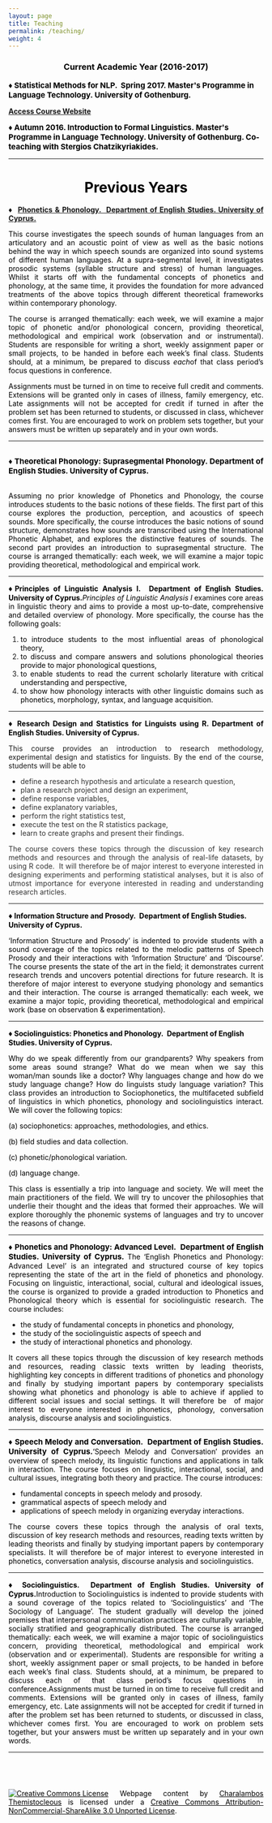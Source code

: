 ```yaml
---
layout: page
title: Teaching
permalink: /teaching/
weight: 4
---
```

<h3 style="text-align:center;"><span style="color:#000000;">Current Academic Year (2016-2017)</span></h3>
<span style="color:#000000;"><span style="font-size:15px;font-weight:400;"><strong>♦ </strong></span></span><strong style="font-size:15px;"><span style="color:#000000;">Statistical Methods for NLP.  Spring 2017. Master's Programme in Language Technology. University of Gothenburg.  </span></strong>

<strong><a href="http://charalambosthemistocleous.com/statistical-methods-for-nlp/">Access Course Website</a></strong>

<span style="color:#000000;"><span style="font-size:15px;font-weight:400;"><strong>♦ </strong></span></span><strong style="font-size:15px;"><span style="color:#000000;">Autumn 2016. Introduction to Formal Linguistics. Master's Programme in Language Technology. University of Gothenburg. Co-teaching with Stergios Chatzikyriakides.</span></strong>

<hr />

<h1 style="text-align:center;"><span style="color:#000000;">Previous Years</span></h1>
<div class="page" style="text-align:justify;" title="Page 1">

<span style="color:#000000;"><strong>♦  <a href="https://charalambosthemistocleous.com/theoretical-phonology-suprasegmental-phonology-eng-255/?preview_id=1723&preview_nonce=cf273c36e2">Phonetics & Phonology.  Department of English Studies. University of Cyprus.</a></strong></span>

<span style="color:#000000;">This course investigates the speech sounds of human languages from an articulatory and an acoustic point of view as well as the basic notions behind the way in which speech sounds are organized into sound systems of different human languages. At a supra-segmental level, it investigates prosodic systems (syllable structure and stress) of human languages. Whilst it starts off with the fundamental concepts of phonetics and phonology, at the same time, it provides the foundation for more advanced treatments of the above topics through different theoretical frameworks within contemporary phonology.</span>

<span style="color:#000000;">The course is arranged thematically: each week, we will examine a major topic of phonetic and/or phonological concern, providing theoretical, methodological and empirical work (observation and or instrumental). Students are responsible for writing a short, weekly assignment paper or small projects, to be handed in before each week’s final class. Students should, at a minimum, be prepared to discuss <em>each</em>of that class period’s focus questions in conference.</span>

<span style="color:#000000;">Assignments must be turned in on time to receive full credit and comments. Extensions will be granted only in cases of illness, family emergency, etc. Late assignments will not be accepted for credit if turned in after the problem set has been returned to students, or discussed in class, whichever comes first. You are encouraged to work on problem sets together, but your answers must be written up separately and in your own words.</span>

<hr />

<h2><span style="color:#000000;"><span style="font-size:15px;font-weight:400;"><strong>♦ Theoretical Phonology: Suprasegmental Phonology. Department of English Studies. University of Cyprus.</strong></span></span></h2>
</div>
<div class="page" style="text-align:justify;" title="Page 1">
<div class="layoutArea">
<div class="column">
<div class="page" title="Page 1">
<div class="layoutArea">
<div class="column">
<div class="page" title="Page 1">
<div class="layoutArea">
<div class="column">

<span style="color:#000000;">Assuming no prior knowledge of Phonetics and Phonology, the course introduces students to the basic notions of these fields. The first part of this course explores the production, perception, and acoustics of speech sounds. More specifically, the course introduces the basic notions of sound structure, demonstrates how sounds are transcribed using the International Phonetic Alphabet, and explores the distinctive features of sounds. The second part provides an introduction to suprasegmental structure. The course is arranged thematically: each week, we will examine a major topic providing theoretical, methodological and empirical work.</span>

<hr />

<span style="color:#000000;"><span style="font-size:15px;font-weight:400;"><strong>♦</strong></span><strong>Principles of Linguistic Analysis I.  Department of English Studies. University of Cyprus.</strong></span><span style="color:#000000;"><em>Principles of Linguistic Analysis I</em> examines core areas in linguistic theory and aims to provide a most up-to-date, comprehensive and detailed overview of phonology. More specifically, the course has the following goals:</span>
<ol>
	<li style="text-align:justify;"><span style="color:#000000;">to introduce students to the most influential areas of phonological theory,</span></li>
	<li style="text-align:justify;"><span style="color:#000000;">to discuss and compare answers and solutions phonological theories provide to major phonological questions,</span></li>
	<li style="text-align:justify;"><span style="color:#000000;">to enable students to read the current scholarly literature with critical understanding and perspective,</span></li>
	<li><span style="color:#000000;">to show how phonology interacts with other linguistic domains such as phonetics, morphology, syntax, and language acquisition.</span></li>
</ol>

<hr />

</div>
<div class="column"></div>
<div class="column"><strong><span style="color:#000000;"><span style="font-size:15px;">♦ </span>Research Design and Statistics for Linguists using R. Department of English Studies. University of Cyprus.</span></strong></div>
<div class="column">
<div class="page" title="Page 1">

This course provides an introduction to research methodology, experimental design and statistics for linguists. By the end of the course, students will be able to
<ul>
	<li><span style="color:#333333;">define a research hypothesis and articulate a research question,</span></li>
	<li><span style="color:#333333;">plan a research project and design an experiment,</span></li>
	<li><span style="color:#333333;">define response variables,</span></li>
	<li><span style="color:#333333;">define explanatory variables,</span></li>
	<li><span style="color:#333333;">perform the right statistics test,</span></li>
	<li><span style="color:#333333;">execute the test on the R statistics package,</span></li>
	<li><span style="color:#333333;">learn to create graphs and present their findings.</span></li>
</ul>
<span style="color:#333333;">The course covers these topics through the discussion of key research methods and resources and through the analysis of real-life datasets, by using R code.  It will therefore be of major interest to everyone interested in designing experiments and performing statistical analyses, but it is also of utmost importance for everyone interested in reading and understanding research articles.</span>
<div align="center"></div>
</div>
</div>
</div>
</div>
</div>
</div>
</div>
</div>
</div>
</div>

<hr />

<strong><span style="color:#000000;"><span style="font-size:15px;">♦ </span>Information Structure and Prosody.  Department of English Studies. University of Cyprus.</span></strong>
<p style="text-align:justify;"><span style="color:#000000;">‘Information Structure and Prosody’ is indented to provide students with a sound coverage of the topics related to the melodic patterns of Speech Prosody and their interactions with ‘Information Structure’ and ‘Discourse’. The course presents the state of the art in the field; it demonstrates current research trends and uncovers potential directions for future research. It is therefore of major interest to everyone studying phonology and semantics and their interaction. The course is arranged thematically: each week, we examine a major topic, providing theoretical, methodological and empirical work (base on observation & experimentation).</span></p>


<hr />

<span style="color:#000000;"><span style="font-size:15px;font-weight:400;"><strong>♦ </strong></span><strong>Sociolinguistics: Phonetics and Phonology.  Department of English Studies. University of Cyprus.</strong></span>
<p style="text-align:justify;"><span style="color:#000000;">Why do we speak differently from our grandparents? Why speakers from some areas sound strange? What do we mean when we say this woman/man sounds like a doctor? Why languages change and how do we study language change? How do linguists study language variation? This class provides an introduction to Sociophonetics, the multifaceted subfield of linguistics in which phonetics, phonology and sociolinguistics interact. We will cover the following topics:</span></p>
<p style="text-align:justify;"><span style="color:#000000;">(a) sociophonetics: approaches, methodologies, and ethics.</span></p>
<p style="text-align:justify;"><span style="color:#000000;">(b) field studies and data collection.</span></p>
<p style="text-align:justify;"><span style="color:#000000;">(c) phonetic/phonological variation.</span></p>
<p style="text-align:justify;"><span style="color:#000000;">(d) language change.</span></p>
<p style="text-align:justify;"><span style="color:#000000;">This class is essentially a trip into language and society. We will meet the main practitioners of the field. We will try to uncover the philosophies that underlie their thought and the ideas that formed their approaches. We will explore thoroughly the phonemic systems of languages and try to uncover the reasons of change. </span></p>

<div style="text-align:justify;" align="center">

<hr />

<span style="color:#000000;"><span style="font-size:15px;font-weight:400;"><strong>♦ </strong></span></span><strong style="color:#000000;font-size:15px;">Phonetics and Phonology: Advanced Level.  Department of English Studies. University of Cyprus. </strong><span style="color:#000000;">The ‘English Phonetics and Phonology: Advanced Level’ is an integrated and structured course of key topics representing the state of the art in the field of phonetics and phonology. Focusing on linguistic, interactional, social, cultural and ideological issues, the course is organized to provide a graded introduction to Phonetics and Phonological theory which is essential for sociolinguistic research. The course includes:</span>
<ul style="text-align:justify;">
	<li><span style="color:#000000;">the study of fundamental concepts in phonetics and phonology,</span></li>
	<li><span style="color:#000000;">the study of the sociolinguistic aspects of speech and</span></li>
	<li><span style="color:#000000;">the study of interactional phonetics and phonology.</span></li>
</ul>
<span style="color:#000000;">It covers all these topics through the discussion of key research methods and resources, reading classic texts written by leading theorists, highlighting key concepts in different traditions of phonetics and phonology and finally by studying important papers by contemporary specialists showing what phonetics and phonology is able to achieve if applied to different social issues and social settings. It will therefore be  of major interest to everyone interested in phonetics, phonology, conversation analysis, discourse analysis and sociolinguistics.</span>
<div style="text-align:justify;" align="center">

<hr />

<span style="color:#000000;"><span style="font-size:15px;font-weight:400;"><strong>♦ </strong></span></span><strong style="color:#000000;font-size:15px;">Speech Melody and Conversation.  Department of English Studies. University of Cyprus.</strong><span style="color:#000000;">‘Speech Melody and Conversation’ provides an overview of speech melody, its linguistic functions and applications in talk in interaction. The course focuses on linguistic, interactional, social, and cultural issues, integrating both theory and practice. The course introduces:</span>
<ul style="text-align:justify;">
	<li><span style="color:#000000;">fundamental concepts in speech melody and prosody.</span></li>
	<li><span style="color:#000000;">grammatical aspects of speech melody and</span></li>
	<li><span style="color:#000000;">applications of speech melody in organizing everyday interactions.</span></li>
</ul>
<span style="color:#000000;">The course covers these topics through the analysis of oral texts, discussion of key research methods and resources, reading texts written by leading theorists and finally by studying important papers by contemporary specialists. It will therefore be of major interest to everyone interested in phonetics, conversation analysis, discourse analysis and sociolinguistics.</span>
<div style="text-align:justify;" align="center">

<hr />

</div>
<strong><span style="color:#000000;"><span style="font-size:15px;">♦ </span>Sociolinguistics.  Department of English Studies. University of Cyprus.</span></strong><span style="color:#000000;">Introduction to Sociolinguistics is indented to provide students with a sound coverage of the topics related to ‘Sociolinguistics’ and ‘The Sociology of Language’. The student gradually will develop the joined premises that interpersonal communication practices are culturally variable, socially stratified and geographically distributed. The course is arranged thematically: each week, we will examine a major topic of sociolinguistics concern, providing theoretical, methodological and empirical work (observation and or experimental). Students are responsible for writing a short, weekly assignment paper or small projects, to be handed in before each week’s final class. Students should, at a minimum, be prepared to discuss each of that class period’s focus questions in conference.Assignments must be turned in on time to receive full credit and comments. Extensions will be granted only in cases of illness, family emergency, etc. Late assignments will not be accepted for credit if turned in after the problem set has been returned to students, or discussed in class, whichever comes first. You are encouraged to work on problem sets together, but your answers must be written up separately and in your own words.</span>
<div style="text-align:justify;" align="center">

<hr />

<h2><span style="color:#000000;"> </span></h2>
<span style="color:#000000;"><a style="color:#000000;" href="http://creativecommons.org/licenses/by-nc-sa/3.0/deed.en_US" rel="license"><img style="border-width:0;" src="http://i.creativecommons.org/l/by-nc-sa/3.0/88x31.png" alt="Creative Commons License" /></a> Webpage content by <a style="color:#000000;" href="http://charalambosthemistocleous.com/" rel="cc:attributionURL">Charalambos Themistocleous</a> is licensed under a <a style="color:#000000;" href="http://creativecommons.org/licenses/by-nc-sa/3.0/deed.en_US" rel="license">Creative Commons Attribution-NonCommercial-ShareAlike 3.0 Unported License</a>.</span>

</div>
</div>
</div>
